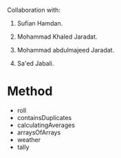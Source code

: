 Collaboration with:

1. Sufian Hamdan.

2. Mohammad Khaled Jaradat.

3. Mohammad abdulmajeed Jaradat.

4. Sa'ed Jabali.

# Method

- roll
- containsDuplicates
- calculatingAverages
- arraysOfArrays
- weather
- tally